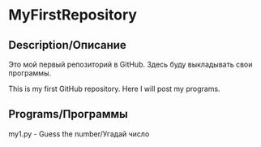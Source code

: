 # MyFirstRepository
Description/Описание
-----
Это мой первый репозиторий в GitHub.
Здесь буду выкладывать свои программы.

This is my first GitHub repository.
Here I will post my programs.

Programs/Программы
-----
my1.py - Guess the number/Угадай число
